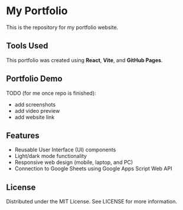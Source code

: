 # My Portfolio

This is the repository for my portfolio website.

## Tools Used

This portfolio was created using **React**, **Vite**, and **GitHub Pages**.

## Portfolio Demo

TODO (for me once repo is finished):
- add screenshots
- add video preview
- add website link

## Features

- Reusable User Interface (UI) components
- Light/dark mode functionality
- Responsive web design (mobile, laptop, and PC)
- Connection to Google Sheets using Google Apps Script Web API

## License

Distributed under the MIT License. See LICENSE for more information.